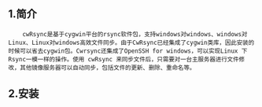 ## 1.简介

 		cwRsync是基于cygwin平台的rsync软件包，支持windows对windows、windows对Linux、Linux对windows高效文件同步。由于CwRsync已经集成了cygwin类库，因此安装的时候可以省去cygwin包。Cwrsync还集成了OpenSSH for windows，可以实现Linux 下Rsync一模一样的操作。使用 cwRsync 来同步文件后，只需要对一台主服务器进行文件修改，其他镜像服务器可以自动同步，包括文件的更新、删除、重命名等。

## 2.安装

